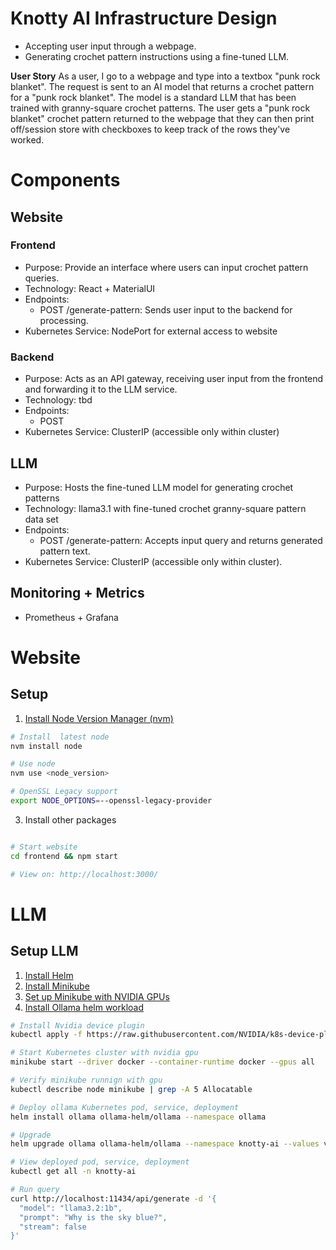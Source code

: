 # Knotty AI Infrastructure Design
- Accepting user input through a webpage.
- Generating crochet pattern instructions using a fine-tuned LLM.

**User Story**
As a user, I go to a webpage and type into a textbox "punk rock blanket". The request is sent to an AI model that returns a crochet pattern for a "punk rock blanket". The model is a standard LLM that has been trained with granny-square crochet patterns. The user gets a "punk rock blanket" crochet pattern returned to the webpage that they can then print off/session store with checkboxes to keep track of the rows they've worked.

# Components

## Website
### Frontend
- Purpose: Provide an interface where users can input crochet pattern queries.
- Technology: React + MaterialUI
- Endpoints:
    - POST /generate-pattern: Sends user input to the backend for processing.
- Kubernetes Service: NodePort for external access to website
### Backend
- Purpose: Acts as an API gateway, receiving user input from the frontend and forwarding it to the LLM service.
- Technology: tbd
- Endpoints:
    - POST 
- Kubernetes Service: ClusterIP (accessible only within cluster)


## LLM
- Purpose: Hosts the fine-tuned LLM model for generating crochet patterns
- Technology: llama3.1 with fine-tuned crochet granny-square pattern data set
- Endpoints:
    - POST /generate-pattern: Accepts input query and returns generated pattern text.
- Kubernetes Service: ClusterIP (accessible only within cluster).

## Monitoring + Metrics
- Prometheus + Grafana

# Website
## Setup 
1. [Install Node Version Manager (nvm)](https://github.com/nvm-sh/nvm)
```bash
# Install  latest node
nvm install node

# Use node
nvm use <node_version>

# OpenSSL Legacy support
export NODE_OPTIONS=--openssl-legacy-provider
```
3. Install other packages
```bash

# Start website
cd frontend && npm start

# View on: http://localhost:3000/

```

# LLM
## Setup LLM
1. [Install Helm](https://helm.sh/docs/intro/install/)
2. [Install Minikube](https://minikube.sigs.k8s.io/docs/start/?arch=%2Flinux%2Fx86-64%2Fstable%2Fbinary+download)
3. [Set up Minikube with NVIDIA GPUs](https://minikube.sigs.k8s.io/docs/tutorials/nvidia/)
4. [Install Ollama helm workload](https://github.com/otwld/ollama-helm)

```bash
# Install Nvidia device plugin
kubectl apply -f https://raw.githubusercontent.com/NVIDIA/k8s-device-plugin/v0.13.0/nvidia-device-plugin.yml

# Start Kubernetes cluster with nvidia gpu
minikube start --driver docker --container-runtime docker --gpus all

# Verify minikube runnign with gpu
kubectl describe node minikube | grep -A 5 Allocatable

# Deploy ollama Kubernetes pod, service, deployment
helm install ollama ollama-helm/ollama --namespace ollama

# Upgrade
helm upgrade ollama ollama-helm/ollama --namespace knotty-ai --values values.yaml

# View deployed pod, service, deployment
kubectl get all -n knotty-ai

# Run query
curl http://localhost:11434/api/generate -d '{
  "model": "llama3.2:1b",
  "prompt": "Why is the sky blue?",
  "stream": false
}'
```
